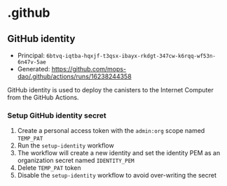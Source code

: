 # .github

## GitHub identity

- Principal: `6btvq-iqtba-hqxjf-t3qsx-ibayx-rkdgt-347cw-k6rqq-wf53n-6n47v-5ae`
- Generated: https://github.com/mops-dao/.github/actions/runs/16238244358

GitHub identity is used to deploy the canisters to the Internet Computer from the GitHub Actions.

### Setup GitHub identity secret
1. Create a personal access token with the `admin:org` scope named `TEMP_PAT`
2. Run the `setup-identity` workflow
3. The workflow will create a new identity and set the identity PEM as an organization secret named `IDENTITY_PEM`
4. Delete `TEMP_PAT` token
5. Disable the `setup-identity` workflow to avoid over-writing the secret